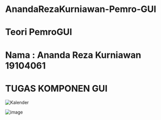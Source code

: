 # AnandaRezaKurniawan-Pemro-GUI

# Teori PemroGUI
# Nama : Ananda Reza Kurniawan 19104061
# TUGAS KOMPONEN GUI

![Kalender](https://user-images.githubusercontent.com/72422050/114384654-337cbd00-9bb9-11eb-96ab-55b252ae2853.png)

![image](https://user-images.githubusercontent.com/72422050/114386104-fadde300-9bba-11eb-8340-da08791b4f67.png)

